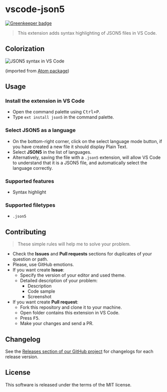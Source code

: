 # vscode-json5

[![Greenkeeper badge](https://badges.greenkeeper.io/mrmlnc/vscode-json5.svg)](https://greenkeeper.io/)

> This extension adds syntax highlighting of JSON5 files in VS Code.

## Colorization

![JSON5 syntax in VS Code](https://cloud.githubusercontent.com/assets/7034281/19013821/e8150e9a-87e4-11e6-9127-e9ec7c989c86.png)

(imported from [Atom package](https://github.com/wiredmax/language-json5))

## Usage

### Install the extension in VS Code

  * Open the command palette using <kbd>Ctrl+P</kbd>.
  * Type `ext install json5` in the command palette.

### Select **JSON5** as a language

  * On the bottom-right corner, click on the select language mode button, if you have created a new file it should display Plain Text.
  * Select **JSON5** in the list of languages.
  * Alternatively, saving the file with a `.json5` extension, will allow VS Code to understand that it is a JSON5 file, and automatically select the language correctly.

### Supported features

  * Syntax highlight

### Supported filetypes

  * `.json5`

## Contributing

> These simple rules will help me to solve your problem.

  * Check the **Issues** and **Pull requests** sections for duplicates of your question or path.
  * Please, use GitHub emotions.
  * If you want create **Issue**:
    * Specify the version of your editor and used theme.
    * Detailed description of your problem:
      * Description
      * Code sample
      * Screenshot
  * If you want create **Pull request**:
    * Fork this repository and clone it to your machine.
    * Open folder contains this extension in VS Code.
    * Press <kbd>F5</kbd>.
    * Make your changes and send a PR.

## Changelog

See the [Releases section of our GitHub project](https://github.com/mrmlnc/vscode-json5/releases) for changelogs for each release version.

## License

This software is released under the terms of the MIT license.
